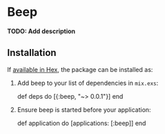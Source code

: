 # Beep

**TODO: Add description**

## Installation

If [available in Hex](https://hex.pm/docs/publish), the package can be installed as:

  1. Add beep to your list of dependencies in `mix.exs`:

        def deps do
          [{:beep, "~> 0.0.1"}]
        end

  2. Ensure beep is started before your application:

        def application do
          [applications: [:beep]]
        end

